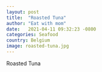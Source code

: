 ```yaml
---
layout: post
title:  "Roasted Tuna"
author: "Eat with mom"
date:   2021-04-11 09:32:23 -0800
categories: Seafood
country: Belgium
image: roasted-tuna.jpg
---
```

Roasted Tuna